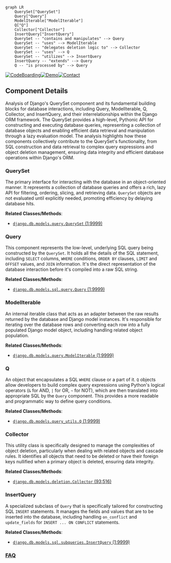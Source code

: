 ```mermaid
graph LR
    QuerySet["QuerySet"]
    Query["Query"]
    ModelIterable["ModelIterable"]
    Q["Q"]
    Collector["Collector"]
    InsertQuery["InsertQuery"]
    QuerySet -- "contains and manipulates" --> Query
    QuerySet -- "uses" --> ModelIterable
    QuerySet -- "delegates deletion logic to" --> Collector
    QuerySet -- "uses" --> Q
    QuerySet -- "utilizes" --> InsertQuery
    InsertQuery -- "extends" --> Query
    Q -- "is processed by" --> Query
```
[![CodeBoarding](https://img.shields.io/badge/Generated%20by-CodeBoarding-9cf?style=flat-square)](https://github.com/CodeBoarding/GeneratedOnBoardings)[![Demo](https://img.shields.io/badge/Try%20our-Demo-blue?style=flat-square)](https://www.codeboarding.org/demo)[![Contact](https://img.shields.io/badge/Contact%20us%20-%20contact@codeboarding.org-lightgrey?style=flat-square)](mailto:contact@codeboarding.org)

## Component Details

Analysis of Django's QuerySet component and its fundamental building blocks for database interactions, including Query, ModelIterable, Q, Collector, and InsertQuery, and their interrelationships within the Django ORM framework. The QuerySet provides a high-level, Pythonic API for constructing and executing database queries, representing a collection of database objects and enabling efficient data retrieval and manipulation through a lazy evaluation model. The analysis highlights how these components collectively contribute to the QuerySet's functionality, from SQL construction and data retrieval to complex query expressions and object deletion management, ensuring data integrity and efficient database operations within Django's ORM.

### QuerySet
The primary interface for interacting with the database in an object-oriented manner. It represents a collection of database queries and offers a rich, lazy API for filtering, ordering, slicing, and retrieving data. `QuerySet` objects are not evaluated until explicitly needed, promoting efficiency by delaying database hits.


**Related Classes/Methods**:

- <a href="https://github.com/django/django/blob/master/django/db/models/query.py#L1-L9999" target="_blank" rel="noopener noreferrer">`django.db.models.query.QuerySet` (1:9999)</a>


### Query
This component represents the low-level, underlying SQL query being constructed by the `QuerySet`. It holds all the details of the SQL statement, including `SELECT` columns, `WHERE` conditions, `ORDER BY` clauses, `LIMIT` and `OFFSET` values, and `JOIN` information. It's the direct representation of the database interaction before it's compiled into a raw SQL string.


**Related Classes/Methods**:

- <a href="https://github.com/django/django/blob/master/django/db/models/sql/query.py#L1-L9999" target="_blank" rel="noopener noreferrer">`django.db.models.sql.query.Query` (1:9999)</a>


### ModelIterable
An internal iterable class that acts as an adapter between the raw results returned by the database and Django model instances. It's responsible for iterating over the database rows and converting each row into a fully populated Django model object, including handling related object population.


**Related Classes/Methods**:

- <a href="https://github.com/django/django/blob/master/django/db/models/query.py#L1-L9999" target="_blank" rel="noopener noreferrer">`django.db.models.query.ModelIterable` (1:9999)</a>


### Q
An object that encapsulates a SQL `WHERE` clause or a part of it. `Q` objects allow developers to build complex query expressions using Python's logical operators (`&` for AND, `|` for OR, `~` for NOT), which are then translated into appropriate SQL by the `Query` component. This provides a more readable and programmatic way to define query conditions.


**Related Classes/Methods**:

- <a href="https://github.com/django/django/blob/master/django/db/models/query_utils.py#L1-L9999" target="_blank" rel="noopener noreferrer">`django.db.models.query_utils.Q` (1:9999)</a>


### Collector
This utility class is specifically designed to manage the complexities of object deletion, particularly when dealing with related objects and cascade rules. It identifies all objects that need to be deleted or have their foreign keys nullified when a primary object is deleted, ensuring data integrity.


**Related Classes/Methods**:

- <a href="https://github.com/django/django/blob/master/django/db/models/deletion.py#L93-L516" target="_blank" rel="noopener noreferrer">`django.db.models.deletion.Collector` (93:516)</a>


### InsertQuery
A specialized subclass of `Query` that is specifically tailored for constructing SQL `INSERT` statements. It manages the fields and values that are to be inserted into the database, including handling `on_conflict` and `update_fields` for `INSERT ... ON CONFLICT` statements.


**Related Classes/Methods**:

- <a href="https://github.com/django/django/blob/master/django/db/models/sql/subqueries.py#L1-L9999" target="_blank" rel="noopener noreferrer">`django.db.models.sql.subqueries.InsertQuery` (1:9999)</a>




### [FAQ](https://github.com/CodeBoarding/GeneratedOnBoardings/tree/main?tab=readme-ov-file#faq)